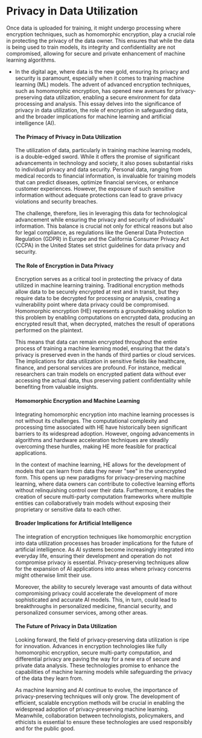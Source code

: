 # Privacy in Data Utilization

Once data is uploaded for training, it might undergo processing where encryption techniques, such as homomorphic encryption, play a crucial role in protecting the privacy of the data owner. This ensures that while the data is being used to train models, its integrity and confidentiality are not compromised, allowing for secure and private enhancement of machine learning algorithms.

*   In the digital age, where data is the new gold, ensuring its privacy and security is paramount, especially when it comes to training machine learning (ML) models. The advent of advanced encryption techniques, such as homomorphic encryption, has opened new avenues for privacy-preserving data utilization, enabling a secure environment for data processing and analysis. This essay delves into the significance of privacy in data utilization, the role of encryption in safeguarding data, and the broader implications for machine learning and artificial intelligence (AI).

    #### The Primacy of Privacy in Data Utilization

    The utilization of data, particularly in training machine learning models, is a double-edged sword. While it offers the promise of significant advancements in technology and society, it also poses substantial risks to individual privacy and data security. Personal data, ranging from medical records to financial information, is invaluable for training models that can predict diseases, optimize financial services, or enhance customer experiences. However, the exposure of such sensitive information without adequate protections can lead to grave privacy violations and security breaches.

    The challenge, therefore, lies in leveraging this data for technological advancement while ensuring the privacy and security of individuals' information. This balance is crucial not only for ethical reasons but also for legal compliance, as regulations like the General Data Protection Regulation (GDPR) in Europe and the California Consumer Privacy Act (CCPA) in the United States set strict guidelines for data privacy and security.

    #### The Role of Encryption in Data Privacy

    Encryption serves as a critical tool in protecting the privacy of data utilized in machine learning training. Traditional encryption methods allow data to be securely encrypted at rest and in transit, but they require data to be decrypted for processing or analysis, creating a vulnerability point where data privacy could be compromised. Homomorphic encryption (HE) represents a groundbreaking solution to this problem by enabling computations on encrypted data, producing an encrypted result that, when decrypted, matches the result of operations performed on the plaintext.

    This means that data can remain encrypted throughout the entire process of training a machine learning model, ensuring that the data's privacy is preserved even in the hands of third parties or cloud services. The implications for data utilization in sensitive fields like healthcare, finance, and personal services are profound. For instance, medical researchers can train models on encrypted patient data without ever accessing the actual data, thus preserving patient confidentiality while benefiting from valuable insights.

    #### Homomorphic Encryption and Machine Learning

    Integrating homomorphic encryption into machine learning processes is not without its challenges. The computational complexity and processing time associated with HE have historically been significant barriers to its widespread adoption. However, ongoing advancements in algorithms and hardware acceleration techniques are steadily overcoming these hurdles, making HE more feasible for practical applications.

    In the context of machine learning, HE allows for the development of models that can learn from data they never "see" in the unencrypted form. This opens up new paradigms for privacy-preserving machine learning, where data owners can contribute to collective learning efforts without relinquishing control over their data. Furthermore, it enables the creation of secure multi-party computation frameworks where multiple entities can collaboratively train models without exposing their proprietary or sensitive data to each other.

    #### Broader Implications for Artificial Intelligence

    The integration of encryption techniques like homomorphic encryption into data utilization processes has broader implications for the future of artificial intelligence. As AI systems become increasingly integrated into everyday life, ensuring their development and operation do not compromise privacy is essential. Privacy-preserving techniques allow for the expansion of AI applications into areas where privacy concerns might otherwise limit their use.

    Moreover, the ability to securely leverage vast amounts of data without compromising privacy could accelerate the development of more sophisticated and accurate AI models. This, in turn, could lead to breakthroughs in personalized medicine, financial security, and personalized consumer services, among other areas.

    #### The Future of Privacy in Data Utilization

    Looking forward, the field of privacy-preserving data utilization is ripe for innovation. Advances in encryption technologies like fully homomorphic encryption, secure multi-party computation, and differential privacy are paving the way for a new era of secure and private data analysis. These technologies promise to enhance the capabilities of machine learning models while safeguarding the privacy of the data they learn from.

    As machine learning and AI continue to evolve, the importance of privacy-preserving techniques will only grow. The development of efficient, scalable encryption methods will be crucial in enabling the widespread adoption of privacy-preserving machine learning. Meanwhile, collaboration between technologists, policymakers, and ethicists is essential to ensure these technologies are used responsibly and for the public good.
